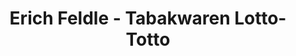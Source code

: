 ---
title: "Erich Feldle - Tabakwaren Lotto-Totto"
url: /speyer/erich-feldle-tabakwaren-lotto-totto/
shop: Tabak
---